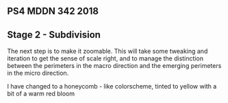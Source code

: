 ## PS4 MDDN 342 2018

## Stage 2 - Subdivision

The next step is to make it zoomable. This will take some tweaking and iteration to 
get the sense of scale right, and to manage the distinction between the perimeters in the macro direction
and the emerging perimeters in the micro direction.

I have changed to a honeycomb - like colorscheme, tinted to yellow with a bit of a warm red bloom
